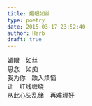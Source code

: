 ```yaml
---  
title: 媚眼如丝  
type: poetry  
date: 2015-03-17 23:52:40  
author: Herb  
draft: true
---  
```

媚眼　如丝  
思念　如痴  
我为你　跌入烦恼  
让　红线缠绕  
从此心头乱绪　再难理好